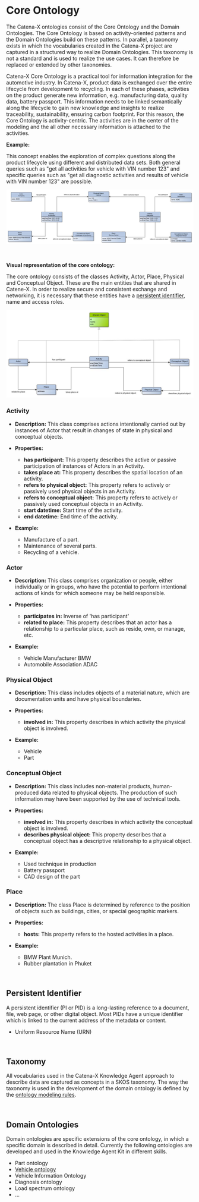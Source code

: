 <!--
 * Copyright (c) 2022,2023 Contributors to the Catena-X Association
 *
 * See the NOTICE file(s) distributed with this work for additional
 * information regarding copyright ownership.
 *
 * This program and the accompanying materials are made available under the
 * terms of the Apache License, Version 2.0 which is available at
 * https://www.apache.org/licenses/LICENSE-2.0.
 *
 * Unless required by applicable law or agreed to in writing, software
 * distributed under the License is distributed on an "AS IS" BASIS, WITHOUT
 * WARRANTIES OR CONDITIONS OF ANY KIND, either express or implied. See the
 * License for the specific language governing permissions and limitations
 * under the License.
 *
 * SPDX-License-Identifier: Apache-2.0
-->
# Core Ontology

The Catena-X ontologies consist of the Core Ontology and the Domain Ontologies. The Core Ontology is based on activity-oriented patterns and the Domain Ontologies build on these patterns. In parallel, a taxonomy exists in which the vocabularies created in the Catena-X project are captured in a structured way to realize Domain Ontologies. This taxonomy is not a standard and is used to realize the use cases. It can therefore be replaced or extended by other taxonomies.  

Catena-X Core Ontology is a practical tool for information integration for the automotive industry. In Catena-X, product data is exchanged over the entire lifecycle from development to recycling. In each of these phases, activities on the product generate new information, e.g. manufacturing data, quality data, battery passport. This information needs to be linked semantically along the lifecycle to gain new knowledge and insights to realize traceability, sustainability, ensuring carbon footprint. For this reason, the Core Ontology is activity-centric. The activities are in the center of the modeling and the all other necessary information is attached to the activities.

**Example:**

This concept enables the exploration of complex questions along the product lifecycle using different and distributed data sets. Both general queries such as "get all activities for vehicle with VIN number 123" and specific queries such as "get all diagnostic activities and results of vehicle with VIN number 123" are possible.

![core ontology example](images/example.jpg)

<pre>

</pre>

**Visual representation of the core ontology:**

The core ontology consists of the classes Activity, Actor, Place, Physical and Conceptual Object. These are the main entities that are shared in Catene-X. In order to realize secure and consistent exchange and networking, it is necessary that these entities have a [persistent identifier](#Persistent-Identifier), name and access roles.

![core ontology](images/catenaX_core_ontology.jpg)

### Activity

* **Description:**
This class comprises actions intentionally carried out by instances of Actor that result in changes of state in physical and conceptual objects.

* **Properties:**	
    * **has participant:** This property describes the active or passive participation of instances of Actors in an Activity.
    * **takes place at:** This property describes the spatial location of an activity. 
    * **refers to physical object:** This property refers to actively or passively used physical objects in an Activity.
    * **refers to conceptual object:** This property refers to actively or passively used conceptual objects in an Activity.
    * **start datetime:** Start time of the activity.
    * **end datetime:** End time of the activity.

* **Example:**	
    * Manufacture of a part.
    * Maintenance of several parts.
    * Recycling of a vehicle.

### Actor

* **Description:**
This class comprises organization or people, either individually or in groups, who have the potential to perform intentional actions of kinds for which someone may be held responsible.

* **Properties:**	
    * **participates in:** Inverse of 'has participant'
    * **related to place:** This property describes that an actor has a relationship to a particular place, such as reside, own, or manage, etc. 

* **Example:**	
    * Vehicle Manufacturer BMW
    * Automobile Association ADAC

### Physical Object

* **Description:**
This class includes objects of a material nature, which are documentation units and have physical boundaries.

* **Properties:**	
    * **involved in:** This property describes in which activity the physical object is involved.

* **Example:**	
    * Vehicle
    * Part

### Conceptual Object

* **Description:**
This class includes non-material products, human-produced data related to physical objects. The production of such information may have been supported by the use of technical tools.

* **Properties:**	
    * **involved in:** This property describes in which activity the conceptual object is involved.
    * **describes physical object:** This property describes that a conceptual object has a descriptive relationship to a physical object.

* **Example:**	
    * Used technique in production
    * Battery passport
    * CAD design of the part

### Place

* **Description:**
The class Place is determined by reference to the position of objects such as buildings, cities, or special geographic markers.

* **Properties:**	
    * **hosts:** This property refers to the hosted activities in a place.

* **Example:**	
    * BMW Plant Munich.
    * Rubber plantation in Phuket

<pre>

</pre>

## Persistent Identifier
A persistent identifier (PI or PID) is a long-lasting reference to a document, file, web page, or other digital object. Most PIDs have a unique identifier which is linked to the current address of the metadata or content.

* Uniform Resource Name (URN)

<pre>

</pre>

## Taxonomy
All vocabularies used in the Catena-X Knowledge Agent approach to describe data are captured as concepts in a SKOS taxonomy. The way the taxonomy is used in the development of the domain ontology is defined by the [ontology modeling rules](ontology_modelling_rules.md/#Don't-create-subclasses-if-possible).

<pre>

</pre>

## Domain Ontologies
Domain ontologies are specific extensions of the core ontology, in which a specific domain is described in detail. Currently the following ontologies are developed and used in the Knowledge Agent Kit in different skills.

* Part ontology
* [Vehicle ontology](vehicle_ontology.md)
* Vehicle Information Ontology
* Diagnosis ontology
* Load spectrum ontology
* ...
